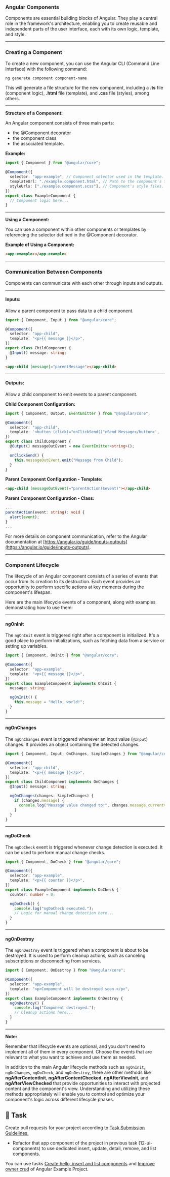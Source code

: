 ### **Angular Components**

Components are essential building blocks of Angular. They play a central role in the framework's architecture, enabling you to create reusable and independent parts of the user interface, each with its own logic, template, and style.

---

### **Creating a Component**

To create a new component, you can use the Angular CLI (Command Line Interface) with the following command:

```bash
ng generate component component-name
```

This will generate a file structure for the new component, including a **.ts** file (component logic), **.html** file (template), and **.css** file (styles), among others.

---

**Structure of a Component:**

An Angular component consists of three main parts:

- the @Component decorator
- the component class
- the associated template.

**Example:**

```typescript
import { Component } from "@angular/core";

@Component({
  selector: "app-example", // Component selector used in the template.
  templateUrl: "./example.component.html", // Path to the component's template.
  styleUrls: ["./example.component.scss"], // Component's style files.
})
export class ExampleComponent {
  // Component logic here...
}
```

---

**Using a Component:**

You can use a component within other components or templates by referencing the selector defined in the @Component decorator.

**Example of Using a Component:**

```html
<app-example></app-example>
```

---

### **Communication Between Components**

Components can communicate with each other through inputs and outputs.

---

#### **Inputs:**

Allow a parent component to pass data to a child component.

```typescript
import { Component, Input } from "@angular/core";

@Component({
  selector: "app-child",
  template: "<p>{{ message }}</p>",
})
export class ChildComponent {
  @Input() message: string;
}
```

```html
<app-child [message]="parentMessage"></app-child>
```

---

#### **Outputs:**

Allow a child component to emit events to a parent component.

**Child Component Configuration:**

```typescript
import { Component, Output, EventEmitter } from "@angular/core";

@Component({
  selector: "app-child",
  template: '<button (click)="onClickSend()">Send Message</button>',
})
export class ChildComponent {
  @Output() messageOutEvent = new EventEmitter<string>();

  onClickSend() {
    this.messageOutEvent.emit("Message from Child");
  }
}
```

**Parent Component Configuration - Template:**

```html
<app-child (messageOutEvent)="parentAction($event)"></app-child>
```

**Parent Component Configuration - Class:**

```typescript
...
parentAction(event: string): void {
  alert(event);
}
...
```

For more details on component communication, refer to the Angular documentation at [https://angular.io/guide/inputs-outputs](https://angular.io/guide/inputs-outputs).

---

### **Component Lifecycle**

The lifecycle of an Angular component consists of a series of events that occur from its creation to its destruction. Each event provides an opportunity to perform specific actions at key moments during the component's lifespan.

Here are the main lifecycle events of a component, along with examples demonstrating how to use them:

---

#### **ngOnInit**

The `ngOnInit` event is triggered right after a component is initialized. It's a good place to perform initializations, such as fetching data from a service or setting up variables.

```typescript
import { Component, OnInit } from "@angular/core";

@Component({
  selector: "app-example",
  template: "<p>{{ message }}</p>",
})
export class ExampleComponent implements OnInit {
  message: string;

  ngOnInit() {
    this.message = "Hello, world!";
  }
}
```

---

#### **ngOnChanges**

The `ngOnChanges` event is triggered whenever an input value (`@Input`) changes. It provides an object containing the detected changes.

```typescript
import { Component, Input, OnChanges, SimpleChanges } from "@angular/core";

@Component({
  selector: "app-child",
  template: "<p>{{ message }}</p>",
})
export class ChildComponent implements OnChanges {
  @Input() message: string;

  ngOnChanges(changes: SimpleChanges) {
    if (changes.message) {
      console.log("Message value changed to:", changes.message.currentValue);
    }
  }
}
```

---

#### **ngDoCheck**

The `ngDoCheck` event is triggered whenever change detection is executed. It can be used to perform manual change checks.

```typescript
import { Component, DoCheck } from "@angular/core";

@Component({
  selector: "app-example",
  template: "<p>{{ counter }}</p>",
})
export class ExampleComponent implements DoCheck {
  counter: number = 0;

  ngDoCheck() {
    console.log("ngDoCheck executed.");
    // Logic for manual change detection here...
  }
}
```

---

#### **ngOnDestroy**

The `ngOnDestroy` event is triggered when a component is about to be destroyed. It is used to perform cleanup actions, such as canceling subscriptions or disconnecting from services.

```typescript
import { Component, OnDestroy } from "@angular/core";

@Component({
  selector: "app-example",
  template: "<p>Component will be destroyed soon.</p>",
})
export class ExampleComponent implements OnDestroy {
  ngOnDestroy() {
    console.log("Component destroyed.");
    // Cleanup actions here...
  }
}
```

---

**Note:**

Remember that lifecycle events are optional, and you don't need to implement all of them in every component. Choose the events that are relevant to what you want to achieve and use them as needed.

In addition to the main Angular lifecycle methods such as `ngOnInit`, `ngOnChanges`, `ngDoCheck`, and `ngOnDestroy`, there are other methods like **ngAfterContentInit**, **ngAfterContentChecked**, **ngAfterViewInit**, and **ngAfterViewChecked** that provide opportunities to interact with projected content and the component's view. Understanding and utilizing these methods appropriately will enable you to control and optimize your component's logic across different lifecycle phases.

## 👷 Task

Create pull requests for your project according to [Task Submission Guidelines.](../assessment.md#task-submission)

- Refactor that app component of the project in previous task (12-ui-components) to use dedicated insert, update, detail, remove, and list components.

You can use tasks [Create hello, insert and list components](https://github.com/persapiens-classes/ifrn-ria-angular-example/issues/8) and [Improve owner crud](https://github.com/persapiens-classes/ifrn-ria-angular-example/issues/10) of Angular Example Project.

